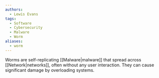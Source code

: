 ```yaml
---
authors:
  - Lewis Evans
tags:
  - Software
  - Cybersecurity
  - Malware
  - Worm
aliases:
  - worm
---
```

Worms are self-replicating [[Malware|malware]] that spread across [[Network|networks]], often without any user interaction. They can cause significant damage by overloading systems.